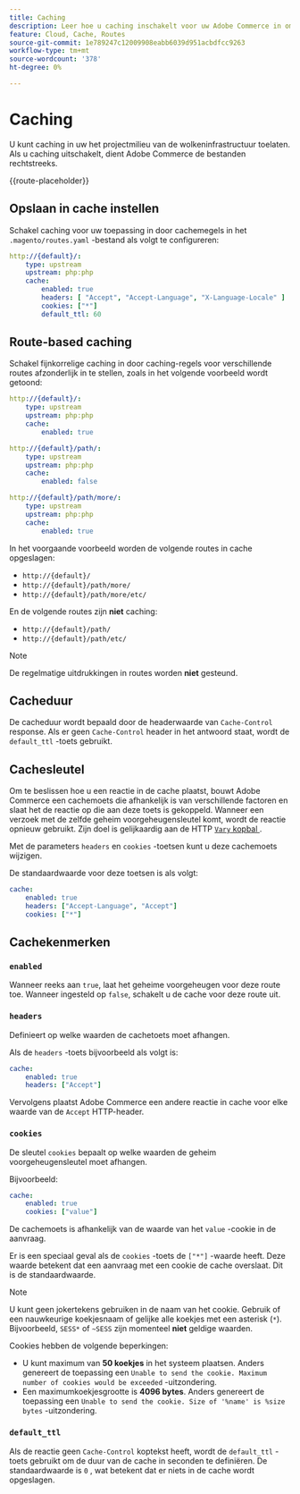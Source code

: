 ```yaml
---
title: Caching
description: Leer hoe u caching inschakelt voor uw Adobe Commerce in omgevingen met cloudinfrastructuren.
feature: Cloud, Cache, Routes
source-git-commit: 1e789247c12009908eabb6039d951acbdfcc9263
workflow-type: tm+mt
source-wordcount: '378'
ht-degree: 0%

---
```


# Caching

U kunt caching in uw het projectmilieu van de wolkeninfrastructuur toelaten. Als u caching uitschakelt, dient Adobe Commerce de bestanden rechtstreeks.

{{route-placeholder}}

## Opslaan in cache instellen

Schakel caching voor uw toepassing in door cachemegels in het `.magento/routes.yaml` -bestand als volgt te configureren:

```yaml
http://{default}/:
    type: upstream
    upstream: php:php
    cache:
        enabled: true
        headers: [ "Accept", "Accept-Language", "X-Language-Locale" ]
        cookies: ["*"]
        default_ttl: 60
```

## Route-based caching

Schakel fijnkorrelige caching in door caching-regels voor verschillende routes afzonderlijk in te stellen, zoals in het volgende voorbeeld wordt getoond:

```yaml
http://{default}/:
    type: upstream
    upstream: php:php
    cache:
        enabled: true

http://{default}/path/:
    type: upstream
    upstream: php:php
    cache:
        enabled: false

http://{default}/path/more/:
    type: upstream
    upstream: php:php
    cache:
        enabled: true
```

In het voorgaande voorbeeld worden de volgende routes in cache opgeslagen:

- `http://{default}/`
- `http://{default}/path/more/`
- `http://{default}/path/more/etc/`

En de volgende routes zijn **niet** caching:

- `http://{default}/path/`
- `http://{default}/path/etc/`

>[!NOTE]
>
>De regelmatige uitdrukkingen in routes worden **niet** gesteund.

## Cacheduur

De cacheduur wordt bepaald door de headerwaarde van `Cache-Control` response. Als er geen `Cache-Control` header in het antwoord staat, wordt de `default_ttl` -toets gebruikt.

## Cachesleutel

Om te beslissen hoe u een reactie in de cache plaatst, bouwt Adobe Commerce een cachemoets die afhankelijk is van verschillende factoren en slaat het de reactie op die aan deze toets is gekoppeld. Wanneer een verzoek met de zelfde geheim voorgeheugensleutel komt, wordt de reactie opnieuw gebruikt. Zijn doel is gelijkaardig aan de HTTP [`Vary` kopbal ](https://www.w3.org/Protocols/rfc2616/rfc2616-sec14.html#sec14.44).

Met de parameters `headers` en `cookies` -toetsen kunt u deze cachemoets wijzigen.

De standaardwaarde voor deze toetsen is als volgt:

```yaml
cache:
    enabled: true
    headers: ["Accept-Language", "Accept"]
    cookies: ["*"]
```

## Cachekenmerken

### `enabled`

Wanneer reeks aan `true`, laat het geheime voorgeheugen voor deze route toe. Wanneer ingesteld op `false`, schakelt u de cache voor deze route uit.

### `headers`

Definieert op welke waarden de cachetoets moet afhangen.

Als de `headers` -toets bijvoorbeeld als volgt is:

```yaml
cache:
    enabled: true
    headers: ["Accept"]
```

Vervolgens plaatst Adobe Commerce een andere reactie in cache voor elke waarde van de `Accept` HTTP-header.

### `cookies`

De sleutel `cookies` bepaalt op welke waarden de geheim voorgeheugensleutel moet afhangen.

Bijvoorbeeld:

```yaml
cache:
    enabled: true
    cookies: ["value"]
```

De cachemoets is afhankelijk van de waarde van het `value` -cookie in de aanvraag.

Er is een speciaal geval als de `cookies` -toets de `["*"]` -waarde heeft. Deze waarde betekent dat een aanvraag met een cookie de cache overslaat. Dit is de standaardwaarde.

>[!NOTE]
>
>U kunt geen jokertekens gebruiken in de naam van het cookie. Gebruik of een nauwkeurige koekjesnaam of gelijke alle koekjes met een asterisk (`*`). Bijvoorbeeld, `SESS*` of `~SESS` zijn momenteel **niet** geldige waarden.

Cookies hebben de volgende beperkingen:

- U kunt maximum van **50 koekjes** in het systeem plaatsen. Anders genereert de toepassing een `Unable to send the cookie. Maximum number of cookies would be exceeded` -uitzondering.
- Een maximumkoekjesgrootte is **4096 bytes**. Anders genereert de toepassing een `Unable to send the cookie. Size of '%name' is %size bytes` -uitzondering.

### `default_ttl`

Als de reactie geen `Cache-Control` koptekst heeft, wordt de `default_ttl` -toets gebruikt om de duur van de cache in seconden te definiëren. De standaardwaarde is `0` , wat betekent dat er niets in de cache wordt opgeslagen.
